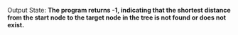 Output State: **The program returns -1, indicating that the shortest distance from the start node to the target node in the tree is not found or does not exist.**